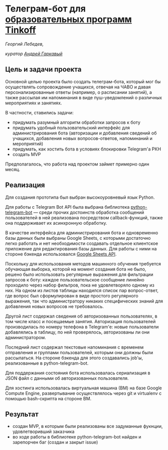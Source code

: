 # Телеграм-бот для [образовательных программ Tinkoff](https://fintech.tinkoff.ru/study/generation/)

*Георгий Лебедев,*

*куратор [Андрей Гаркавый](https://vk.com/andrewgark)*

## Цель и задачи проекта

Основной целью проекта было создать телеграм-бота, который мог бы осуществлять сопровождение учащихся, отвечая на ЧАВО и давая персонализированные ответы
(например, о расписании занятий), а также рассылая им напоминания в виде пуш-уведомлений о различных мероприятиях и занятиях.

В частности, ставились задачи:
* придумать разумный алгоритм обработки запросов к боту
* придумать удобный пользовательский интерфейс для администрирования бота (авторизации и добавления сведений об учащихся, добавления новых вопросов-ответов, напоминаний
и мероприятий)
* придумать, как хостить бота в условиях блокировки Telegram'а РКН
* создать MVP

Предполагалось, что работа над проектом займет примерно один месяц.

## Реализация
Для создания прототипа был выбран высокоуровневый язык Python. 

Для работы с Telegram Bot API была выбрана библиотека
[python-telegram-bot](https://github.com/python-telegram-bot/python-telegram-bot) — среди прочих достоинств обработка сообщений пользователей в ней реализована
посредством callback-функций, также она поддерживает их асинхронную обработку.  

В качестве интерфейса для администрирования бота и одновременно базы данных были выбраны Google Sheets, с которыми достаточно легко работать и нет необходимости создавать
отдельное клиентское приложение для редактирования базы данных. Для работы с ними на стороне бэкенда использовался [Google Sheets API](https://developers.google.com/sheets/api).

Поскольку для использования методов машинного обучения требуется обучающая выборка, которой на момент создания бота не было, решено было использовать регулярные выражения
для фильтрации запросов к боту: каждое пользовательское сообщение линейно проходило через набор фильтров, пока не удовлетворяло одному из них. На одном из листов таблицы
находился список пар вопрос-ответ, где вопрос был сформулирован в виде простого регулярного выражения, так что администратору никаких специфических знаний для добавления
новых вопросов не требовалось.

Другой лист содержал сведения об авторизованных пользователях, в том числе класс и посещаемые занятия. Авторизация пользователей производилась по номеру телефона в
Telegram'е: новые пользователи добавлялись в таблицу, по ней проверялось, авторизованы ли они администратором.

Последний лист содержал текстовые напоминания с временем отправления и группами пользователей, которым они должны были рассылаться. На стороне бэкенда для этого создавались
job'ы, реализованные в python-telegram-bot.

Для поддержания состояния бота использовалась cериализация в JSON файл с данными об авторизованных пользователя.

Для хостинга использовалась виртуальная машина (ВМ) на базе Google Compute Engine, развертывание осуществлялось через git и virtualenv с помощью bash-скрипта на стороне ВМ.

## Результат
* создан MVP, в которым были реализованы все задуманные фукнции, удовлетворивший заказчика
* во ходе работы в библиотеке python-telegram-bot найден и зарепорчен баг (создан и закрыт issue)
